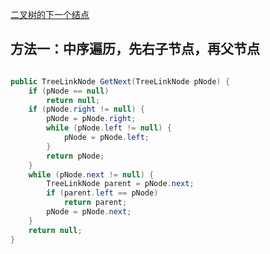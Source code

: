 [二叉树的下一个结点](https://www.nowcoder.com/practice/9023a0c988684a53960365b889ceaf5e?tpId=13&tqId=11210&tPage=1&rp=1&ru=/ta/coding-interviews&qru=/ta/coding-interviews/question-ranking&from=cyc_github) 

## 方法一：中序遍历，先右子节点，再父节点

```java

public TreeLinkNode GetNext(TreeLinkNode pNode) {
    if (pNode == null)
        return null;
    if (pNode.right != null) {
        pNode = pNode.right;
        while (pNode.left != null) {
            pNode = pNode.left;
        }
        return pNode;
    }
    while (pNode.next != null) {
        TreeLinkNode parent = pNode.next;
        if (parent.left == pNode)
            return parent;
        pNode = pNode.next;
    }
    return null;
}

```
    